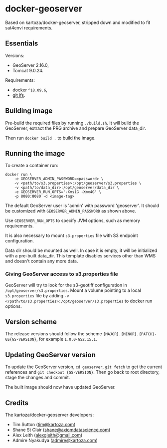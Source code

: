 # docker-geoserver

Based on kartoza/docker-geoserver, stripped down and modified to fit sat4envi requirements.

## Essentials

Versions:
- GeoServer 2.16.0,
- Tomcat 9.0.24.

Requirements:
- docker `^18.09.6`,
- [git lfs](https://git-lfs.github.com/).


## Building image

Pre-build the required files by running `./build.sh`.
It will build the GeoServer, extract the PRG archive and prepare GeoServer data_dir.

Then run `docker build .` to build the image.


## Running the image

To create a container run:
```shell
docker run \
    -e GEOSERVER_ADMIN_PASSWORD=<password> \
    -v <path/to/s3.properties>:/opt/geoserver/s3.properties \
    -v <path/to/data_dir>:/opt/geoserver/data_dir \
    -e GEOSERVER_RUN_OPTS='-Xms1G -Xmx4G' \
    -p 8080:8080 -d <image-tag>
```

The default GeoServer user is 'admin' with password 'geoserver'.
It should be customized with `GEOSERVER_ADMIN_PASSWORD` as shown above.

Use `GEOSERVER_RUN_OPTS` to specify JVM options, such as memory requirements.

It is also necessary to mount `s3.properties` file with S3 endpoint configuration.

Data dir should be mounted as well.
In case it is empty, it will be initialized with a pre-built data_dir.
This template disables services other than WMS and doesn't contain any more data.


### Giving GeoServer access to s3.properties file

GeoServer will try to look for the s3-geotiff configuration in `/opt/geoserver/s3.properties`.
Mount a volume pointing to a local `s3.properties` file by adding `-v
</path/to/s3.properties>:/opt/geoserver/s3.properties` to docker run options.


## Version scheme

The release versions should follow the scheme `{MAJOR}.{MINOR}.{PATCH}-GS{GS-VERSION}`, for example `1.0.0-GS2.15.1`.


## Updating GeoServer version

To update the GeoServer version, `cd geoserver`, `git fetch` to get the current references
and `git checkout {GS-VERSION}`.
Then go back to root directory, stage the changes and commit.

The built image should now have updated GeoServer.


## Credits

The kartoza/docker-geoserver developers:
* Tim Sutton (tim@kartoza.com)
* Shane St Clair (shane@axiomdatascience.com)
* Alex Leith (alexgleith@gmail.com)
* Admire Nyakudya (admire@kartoza.com)
